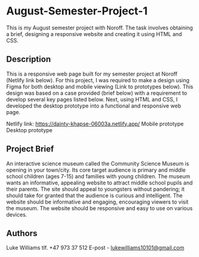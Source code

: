 # August-Semester-Project-1

This is my August semester project with Noroff. The task involves obtaining a brief, designing a responsive website and creating it using HTML and CSS.

## Description

This is a responsive web page built for my semester project at Noroff (Netlify link below). For this project, I was required to make a design using Figma for both desktop and mobile viewing (Link to prototypes below). This design was based on a case provided (brief below) with a requirement to develop several key pages listed below. Next, using HTML and CSS, I developed the desktop prototype into a functional and responsive web page.

Netlify link: https://dainty-khapse-06003a.netlify.app/
Mobile prototype
Desktop prototype

## Project Brief

An interactive science museum called the Community Science Museum is opening in your town/city. Its core target audience is primary and middle school children (ages 7-15) and families with young children. The museum wants an informative, appealing website to attract middle school pupils and their parents. The site should appeal to youngsters without pandering; it should take for granted that the audience is curious and intelligent. The website should be informative and engaging, encouraging viewers to visit the museum. The website should be responsive and easy to use on various devices.

## Authors

Luke Williams
tlf. +47 973 37 512
E-post - lukewilliams10101@gmail.com
